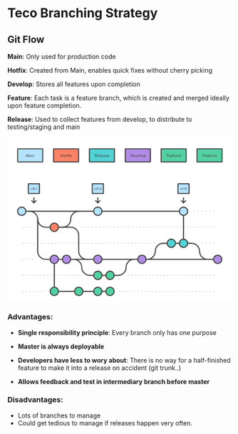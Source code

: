 # Teco Branching Strategy

## Git Flow

**Main**: Only used for production code

**Hotfix**: Created from Main, enables quick fixes without cherry picking

**Develop**: Stores all features upon completion

**Feature**: Each task is a feature branch, which is created and merged ideally upon feature completion.

**Release**: Used to collect features from develop, to distribute to testing/staging and main

<img src="./Branhces.png" width="600px">

### Advantages:

- **Single responsibility principle**: Every branch only has one purpose

- **Master is always deployable**

- **Developers have less to wory about**: There is no way for a half-finished feature to make it into a release on accident (git trunk..)

- **Allows feedback and test in intermediary branch before master**

### Disadvantages:
- Lots of branches to manage
- Could get tedious to manage if releases happen very often.


##